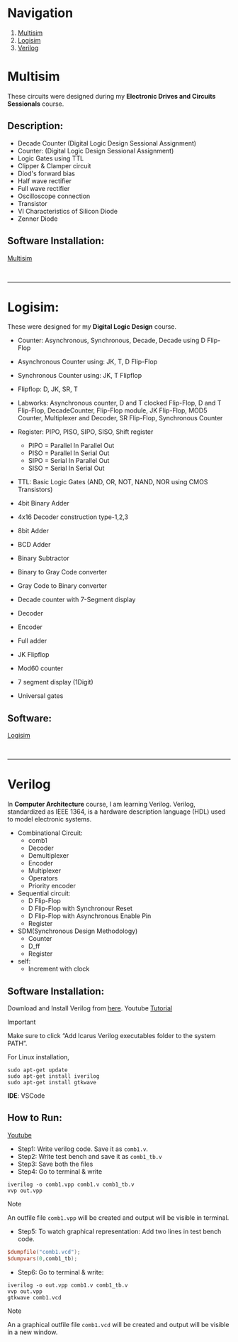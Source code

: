 # Navigation
1. [Multisim](#Multisim)
2. [Logisim](#Logisim)
3. [Verilog](#Verilog)

# Multisim
These circuits were designed during my **Electronic Drives and Circuits Sessionals** course.
## Description:
- Decade Counter (Digital Logic Design Sessional Assignment)
- Counter: (Digital Logic Design Sessional Assignment)
- Logic Gates using TTL
- Clipper & Clamper circuit
- Diod's forward bias
- Half wave rectifier
- Full wave rectifier
- Oscilloscope connection
- Transistor
- VI Characteristics of Silicon Diode
- Zenner Diode
## Software Installation:
[Multisim](https://www.ni.com/en/support/downloads/software-products/download.multisim.html?srsltid=AfmBOopgT5CnLHW1L-3T4yTjzEIg2e8oA2W0uIiR0OcU6_kQkyEpZWBh#452133)

<br><hr>
# Logisim:
These were designed for my **Digital Logic Design** course.
- Counter: Asynchronous, Synchronous, Decade, Decade using D Flip-Flop
- Asynchronous Counter using: JK, T, D Flip-Flop
- Synchronous Counter using: JK, T Flipflop
- Flipflop: D, JK, SR, T

- Labworks: Asynchronous counter, D and T clocked Flip-Flop, D and T Flip-Flop, DecadeCounter, Flip-Flop module,
	JK Flip-Flop, MOD5 Counter, Multiplexer and Decoder, SR Flip-Flop, Synchronous Counter

- Register: PIPO, PISO, SIPO, SISO, Shift register
  - PIPO = Parallel In Parallel Out
  - PISO = Parallel In Serial Out
  - SIPO = Serial In Parallel Out
  - SISO = Serial In Serial Out

- TTL: Basic Logic Gates (AND, OR, NOT, NAND, NOR using CMOS Transistors)

- 4bit Binary Adder
- 4x16 Decoder construction type-1,2,3
- 8bit Adder
- BCD Adder
- Binary Subtractor
- Binary to Gray Code converter
- Gray Code to Binary converter
- Decade counter with 7-Segment display
- Decoder
- Encoder
- Full adder

- JK Flipflop
- Mod60 counter
- 7 segment display (1Digit)
- Universal gates
## Software: 
[Logisim](https://sourceforge.net/projects/circuit/)

<br><hr>
# Verilog
In **Computer Architecture** course, I am learning Verilog. Verilog, standardized as IEEE 1364, is a hardware description language (HDL) used to model electronic systems. 
- Combinational Circuit:
	- comb1
  - Decoder
  - Demultiplexer
  - Encoder
  - Multiplexer
  - Operators
  - Priority encoder
- Sequential circuit:
  - D Flip-Flop
  - D Flip-Flop with Synchronour Reset
  - D Flip-Flop with Asynchronous Enable Pin
  - Register
- SDM(Synchronous Design Methodology)
  - Counter
  - D_ff
  - Register
- self:
  - Increment with clock
    
## Software Installation:
Download and Install Verilog from [here](https://bleyer.org/icarus/). Youtube [Tutorial](https://www.youtube.com/watch?v=hg9splN_83Y)
> [!IMPORTANT]
> Make sure to click “Add Icarus Verilog executables folder to the system PATH”.

For Linux installation,

```
sudo apt-get update
sudo apt-get install iverilog
sudo apt-get install gtkwave
```

**IDE**: VSCode <br>

## How to Run:
[Youtube](https://www.youtube.com/watch?v=rwVFDfy2xVI)<br>
- Step1: Write verilog code. Save it as `comb1.v`.
- Step2: Write test bench	and save it as `comb1_tb.v`
- Step3: Save both the files
- Step4: Go to terminal & write
  
```
iverilog -o comb1.vpp comb1.v comb1_tb.v
vvp out.vpp
```

> [!NOTE]
> An outfile file `comb1.vpp` will be created and output will be visible in terminal.

- Step5: To watch graphical representation: Add two lines in test bench code.

```verilog
$dumpfile("comb1.vcd");
$dumpvars(0,comb1_tb);
```

- Step6: Go to terminal & write:

```
iverilog -o out.vpp comb1.v comb1_tb.v
vvp out.vpp
gtkwave comb1.vcd
```

> [!NOTE]
> An a graphical outfile file `comb1.vcd` will be created and output will be visible in a new window.




